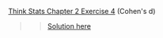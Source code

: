 [Think Stats Chapter 2 Exercise 4](http://greenteapress.com/thinkstats2/html/thinkstats2003.html#toc24) (Cohen's d)

>> [Solution here](https://github.com/t-ricco/dsp/blob/master/statistics/Ch2-4.ipynb)
